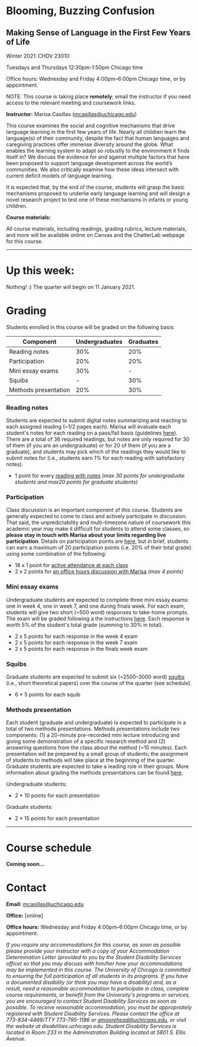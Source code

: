 # Blooming, Buzzing Confusion
## Making Sense of Language in the First Few Years of Life

Winter 2021: CHDV 23010

Tuesdays and Thursdays 12:30pm-1:50pm Chicago time

Office hours: Wednesday and Friday 4:00pm–6:00pm Chicago time, or by appointment.

NOTE: This course is taking place **remotely**; email the instructor if you need access to the relevant meeting and coursework links.

**Instructor:** Marisa Casillas (mcasillas@uchicago.edu)

This course examines the social and cognitive mechanisms that drive language learning in the first few years of life. Nearly all children learn the language(s) of their community, despite the fact that human languages and caregiving practices offer immense diversity around the globe. What enables the learning system to adapt so robustly to the environment it finds itself in? We discuss the evidence for and against multiple factors that have been proposed to support language development across the world’s communities. We also critically examine how these ideas intersect with current deficit models of language learning. 
It is expected that, by the end of the course, students will grasp the basic mechanisms proposed to underlie early language learning and will design a novel research project to test one of these mechanisms in infants or young children.

<!--
To do:
Intro video [here]().-->
 
**Course materials:**

All course materials, including readings, grading rubrics, lecture materials, and more will be available online on Canvas and the ChatterLab webpage for this course.

<!--
To do:
Add link to this page.-->

----

# Up this week:

Nothing! :) The quarter will begin on 11 January 2021.

# Grading

Students enrolled in this course will be graded on the following basis:


| Component | Undergraduates | Graduates |
|-----------|----------------|-----------|
| Reading notes | 30% | 20% |
| Participation | 20% | 20% |
| Mini essay exams | 30% | - |
| Squibs | - | 30% |
| Methods presentation | 20% | 30% |


### Reading notes

Students are expected to submit digital notes summarizing and reacting to each assigned reading (~1/2 pages each). Marisa will evaluate each student's notes for each reading on a pass/fail basis (guidelines [here](./course-instructions/reading_notes.md)). There are a total of 36 required readings, but notes are only required for 30 of them (if you are an undergraduate) or for 20 of them (if you are a graduate), and students may pick which of the readings they would like to submit notes for (i.e., students earn 1% for each reading with satisfactory notes).

* 1 point for every [reading with notes](./course-instructions/reading_notes.md) _(max 30 points for undergraduate students and max20 points for graduate students)_

### Participation

Class discussion is an important component of this course. Students are generally expected to come to class and actively participate in discussion. That said, the unpredictability and multi-timezone nature of coursework this academic year may make it difficult for students to attend some classes, so **please stay in touch with Marisa about your limits regarding live participation**. Details on participation points are [here](./course-instructions/participation.md), but in brief, students can earn a maximum of 20 participation points (i.e. 20% of their total grade) using some combination of the following:

* 18 x 1 point for [active attendance at each class](https://marisacasillas.github.io/chatterlab/course-instructions/participation#what-is-active-attendance)
* 2 x 2 points for [an office hours discussion with Marisa](https://marisacasillas.github.io/chatterlab/course-instructions/participation#how-should-i-prepare-for-office-hours-participation) _(max 4 points)_


### Mini essay exams

Undergraduate students are expected to complete three mini essay exams: one in week 4, one in week 7, and one during finals week. For each exam, students will give two short (~500 word) responses to take-home prompts. The exam will be graded following a the instructions [here](./course-instructions/mini_essay_exams.md). Each response is worth 5% of the student's total grade (summing to 30% in total).

* 2 x 5 points for each response in the week 4 exam
* 2 x 5 points for each response in the week 7 exam
* 2 x 5 points for each response in the finals week exam

### Squibs

Graduate students are expected to submit six (~2500–3000 word) [squibs](./course-instructions/squibs.md) (i.e., short theoretical papers) over the course of the quarter (see schedule).

* 6 * 5 points for each squib

### Methods presentation

Each student (graduate and undergraduate) is expected to participate in a total of two methods presentations. Methods presentations include two components: (1) a 20-minute pre-recorded mini lecture introducing and giving some demonstration of a specific research method and (2) answering questions from the class about the method (~10 minutes). Each presentation will be prepared by a small group of students; the assignment of students to methods will take place at the beginning of the quarter. Graduate students are expected to take a leading role in their groups. More information about grading the methods presentations can be found [here](./course-instructions/methods_presentations.md).

Undergraduate students:

* 2 * 10 points for each presentation

Graduate students:

* 2 * 15 points for each presentation

----

# Course schedule
**Coming soon...**

<!--
Origin of course title
http://www.gutenberg.org/files/57628/57628-h/57628-h.htm#CHAPTER_XIII
-->

<!--
## Module

### Week XX: Xday, XX XX 2021

#### Pre-class reading

\* = Required

[[lecture]()]

[[slides]()]

#### Assignments due
-->

# Contact
**Email:** mcasillas@uchicago.edu

**Office:** [online]

**Office hours:** Wednesday and Friday 4:00pm–6:00pm Chicago time, or by appointment.

_If you require any accommodations for this course, as soon as possible please provide your instructor with a copy of your Accommodation Determination Letter (provided to you by the Student Disability Services office) so that you may discuss with him/her how your accommodations may be implemented in this course.The University of Chicago is committed to ensuring the full participation of all students in its programs. If you have a documented disability (or think you may have a disability) and, as a result, need a reasonable accommodation to participate in class, complete course requirements, or benefit from the University's programs or services, you are encouraged to contact Student Disability Services as soon as possible. To receive reasonable accommodation, you must be appropriately registered with Student Disability Services.  Please contact the office at 773-834-4469/TTY 773-795-1186 or gmoorehead@uchicago.edu, or visit the website at disabilities.uchicago.edu.  Student Disability Services is located in Room 233 in the Administration Building located at 5801 S. Ellis Avenue._
